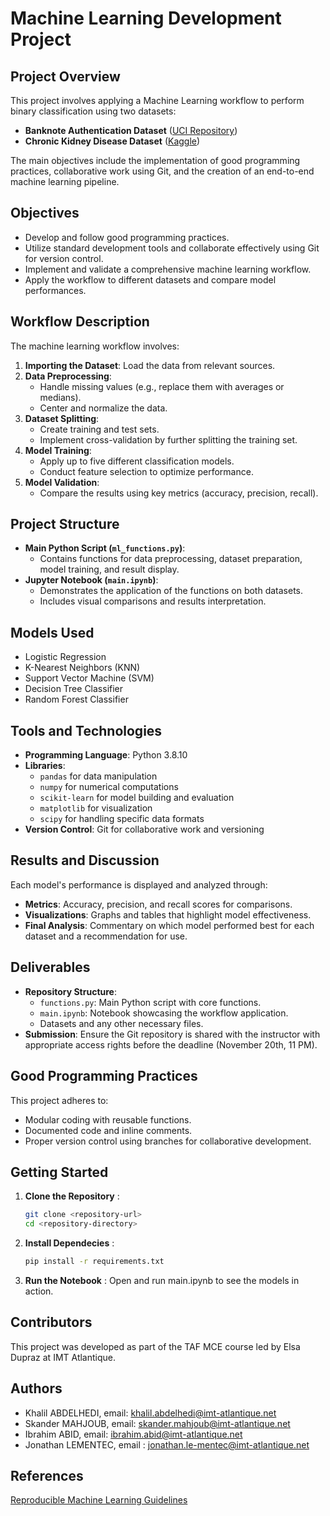 # Machine Learning Development Project

## Project Overview
This project involves applying a Machine Learning workflow to perform binary classification using two datasets:
- **Banknote Authentication Dataset** ([UCI Repository](https://archive.ics.uci.edu/ml/datasets/banknote+authentication))
- **Chronic Kidney Disease Dataset** ([Kaggle](https://www.kaggle.com/mansoordaku/ckdisease))

The main objectives include the implementation of good programming practices, collaborative work using Git, and the creation of an end-to-end machine learning pipeline.

## Objectives
- Develop and follow good programming practices.
- Utilize standard development tools and collaborate effectively using Git for version control.
- Implement and validate a comprehensive machine learning workflow.
- Apply the workflow to different datasets and compare model performances.

## Workflow Description
The machine learning workflow involves:
1. **Importing the Dataset**: Load the data from relevant sources.
2. **Data Preprocessing**:
   - Handle missing values (e.g., replace them with averages or medians).
   - Center and normalize the data.
3. **Dataset Splitting**:
   - Create training and test sets.
   - Implement cross-validation by further splitting the training set.
4. **Model Training**:
   - Apply up to five different classification models.
   - Conduct feature selection to optimize performance.
5. **Model Validation**:
   - Compare the results using key metrics (accuracy, precision, recall).

## Project Structure
- **Main Python Script (`ml_functions.py`)**:
  - Contains functions for data preprocessing, dataset preparation, model training, and result display.
- **Jupyter Notebook (`main.ipynb`)**:
  - Demonstrates the application of the functions on both datasets.
  - Includes visual comparisons and results interpretation.

## Models Used
- Logistic Regression
- K-Nearest Neighbors (KNN)
- Support Vector Machine (SVM)
- Decision Tree Classifier
- Random Forest Classifier

## Tools and Technologies
- **Programming Language**: Python 3.8.10
- **Libraries**:
  - `pandas` for data manipulation
  - `numpy` for numerical computations
  - `scikit-learn` for model building and evaluation
  - `matplotlib` for visualization
  - `scipy` for handling specific data formats
- **Version Control**: Git for collaborative work and versioning

## Results and Discussion
Each model's performance is displayed and analyzed through:
- **Metrics**: Accuracy, precision, and recall scores for comparisons.
- **Visualizations**: Graphs and tables that highlight model effectiveness.
- **Final Analysis**: Commentary on which model performed best for each dataset and a recommendation for use.

## Deliverables
- **Repository Structure**:
  - `functions.py`: Main Python script with core functions.
  - `main.ipynb`: Notebook showcasing the workflow application.
  - Datasets and any other necessary files.
- **Submission**: Ensure the Git repository is shared with the instructor with appropriate access rights before the deadline (November 20th, 11 PM).

## Good Programming Practices
This project adheres to:
- Modular coding with reusable functions.
- Documented code and inline comments.
- Proper version control using branches for collaborative development.

## Getting Started
1. **Clone the Repository** :
   ```bash
   git clone <repository-url>
   cd <repository-directory>

2. **Install Dependecies** :
   ```bash
   pip install -r requirements.txt

3. **Run the Notebook** : Open and run main.ipynb to see the models in action.

##  Contributors
This project was developed as part of the TAF MCE course led by Elsa Dupraz at IMT Atlantique.

## Authors
- Khalil ABDELHEDI, email: khalil.abdelhedi@imt-atlantique.net
- Skander MAHJOUB, email: skander.mahjoub@imt-atlantique.net
- Ibrahim ABID, email: ibrahim.abid@imt-atlantique.net
- Jonathan LEMENTEC, email : jonathan.le-mentec@imt-atlantique.net

## References
[Reproducible Machine Learning Guidelines](https://mikecroucher.github.io/reproducible_ML/)
